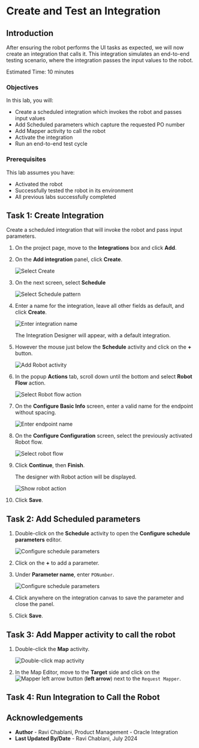 # Create and Test an Integration

## Introduction

After ensuring the robot performs the UI tasks as expected, we will now create an integration that calls it. This integration simulates an end-to-end testing scenario, where the integration passes the input values to the robot.

Estimated Time: 10 minutes

### Objectives

In this lab, you will:

* Create a scheduled integration which invokes the robot and passes input values
* Add Scheduled parameters which capture the requested PO number
* Add Mapper activity to call the robot
* Activate the integration
* Run an end-to-end test cycle

### Prerequisites

This lab assumes you have:

* Activated the robot
* Successfully tested the robot in its environment
* All previous labs successfully completed

## Task 1: Create Integration

Create a scheduled integration that will invoke the robot and pass input parameters.

1. On the project page, move to the **Integrations** box and click **Add**.

2. On the **Add integration** panel, click **Create**.

   ![Select Create](images/add-integration_create.png " ")

3. On the next screen, select **Schedule**

    ![Select Schedule pattern](images/add-integration_select-schedule.png " ")

4. Enter a name for the integration, leave all other fields as default, and click **Create**.

    ![Enter integration name](images/add-integration_enter-name.png " ")

    The Integration Designer will appear, with a default integration.

5. However the mouse just below the **Schedule** activity and click on the **+** button.

    ![Add Robot activity](images/integration_add-robot-activity.png " ")

6. In the popup **Actions** tab, scroll down until the bottom and select **Robot Flow** action.

    ![Select Robot flow action](images/integration_select-robot-flow-action.png " ")

7. On the **Configure Basic Info** screen, enter a valid name for the endpoint without spacing.

    ![Enter endpoint name](images/integration_add-robot-activity_enter-endpoint-name.png " ")

8. On the **Configure Configuration** screen, select the previously activated Robot flow.

   ![Select robot flow](images/integration_add-robot-activity_select-robot.png " ")

9. Click **Continue**, then **Finish**.

    The designer with Robot action will be displayed.

      ![Show robot action](images/integration_show-robot-action.png " ")

10. Click **Save**.

## Task 2: Add Scheduled parameters

1. Double-click on the **Schedule** activity to open the **Configure schedule parameters** editor.

    ![Configure schedule parameters](images/integration_configure-schedule-parameters.png " ")

2. Click on the **+** to add a parameter.

3. Under **Parameter name**, enter `PONumber`.

    ![Configure schedule parameters](images/integration_configure-schedule-parameters_name.png " ")

4. Click anywhere on the integration canvas to save the parameter and close the panel.

5. Click **Save**.

## Task 3: Add Mapper activity to call the robot

1. Double-click the **Map** activity.

    ![Double-click map activity](images/integration_click-mapper-activity.png " ")

2. In the Map Editor, move to the **Target** side and click on the ![Mapper left arrow button](images/mapper_arrow-button.png) (**left arrow**) next to the `Request Mapper`.

## Task 4: Run Integration to Call the Robot


## Acknowledgements

* **Author** - Ravi Chablani, Product Management - Oracle Integration
* **Last Updated By/Date** - Ravi Chablani, July 2024